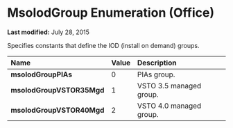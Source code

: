 
# MsoIodGroup Enumeration (Office)

 **Last modified:** July 28, 2015

Specifies constants that define the IOD (install on demand) groups.


|**Name**|**Value**|**Description**|
|:-----|:-----|:-----|
| **msoIodGroupPIAs**|0|PIAs group.|
| **msoIodGroupVSTOR35Mgd**|1|VSTO 3.5 managed group.|
| **msoIodGroupVSTOR40Mgd**|2|VSTO 4.0 managed group.|
